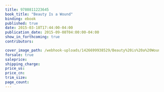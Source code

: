 ```yaml
---
title: 9780811223645
book_title: "Beauty Is a Wound"
binding: ebook
published: true
date: 2015-03-18T17:44:00-04:00
publication_date: 2015-09-08T04:00:00-04:00
show_in_forthcoming: true
contributors:

cover_image_path: /webhook-uploads/1426699938529/Beauty%20is%20a%20Wound.jpg
forsale: true
saleprice:
shipping_charge:
price_us:
price_cn:
trim_size:
page_count:
---
```


